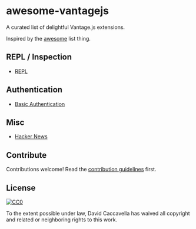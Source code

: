 # awesome-vantagejs

A curated list of delightful Vantage.js extensions.

Inspired by the [awesome](https://github.com/sindresorhus/awesome) list thing.

## REPL / Inspection

- [REPL](#https://github.com/vantagejs/vantage-repl)

## Authentication

- [Basic Authentication](#https://github.com/vantagejs/vantage-auth-basic)

## Misc

- [Hacker News](#https://github.com/vantagejs/vantage-hacker-news)

## Contribute

Contributions welcome! Read the [contribution guidelines](contributing.md) first.

## License

[![CC0](http://i.creativecommons.org/p/zero/1.0/88x31.png)](http://creativecommons.org/publicdomain/zero/1.0/)

To the extent possible under law, David Caccavella has waived all copyright and related or neighboring rights to this work.
